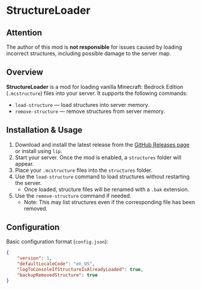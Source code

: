 # StructureLoader

## Attention

The author of this mod is **not responsible** for issues caused by loading incorrect structures, including possible damage to the server map.

## Overview

**StructureLoader** is a mod for loading vanilla Minecraft: Bedrock Edition (`.mcstructure`) files into your server. It supports the following commands:
- `load-structure` — load structures into server memory.
- `remove-structure` — remove structures from server memory.

## Installation & Usage

1. Download and install the latest release from the [GitHub Releases page](https://github.com/LordBombardir/LLStructureLoader/releases) or install using `lip`.
2. Start your server. Once the mod is enabled, a `structures` folder will appear.
3. Place your `.mcstructure` files into the `structures` folder.
4. Use the `load-structure` command to load structures without restarting the server.
   - Once loaded, structure files will be renamed with a `.bak` extension.
5. Use the `remove-structure` command if needed.
   - Note: This may list structures even if the corresponding file has been removed.

## Configuration

Basic configuration format (`config.json`):
```json
{
    "version": 1,
    "defaultLocaleCode": "en_US",
    "logToConsoleIfStructureIsAlreadyLoaded": true,
    "backupRemovedStructure": true
}
```